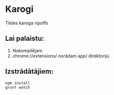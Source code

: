 # Karogi

Tildes karoga ripoffs

## Lai palaistu:

1. Nokompilējam
2. chrome://extensions/ norādam app/ direktoriju

## Izstrādātājiem:

```
npm install
grunt watch
```
